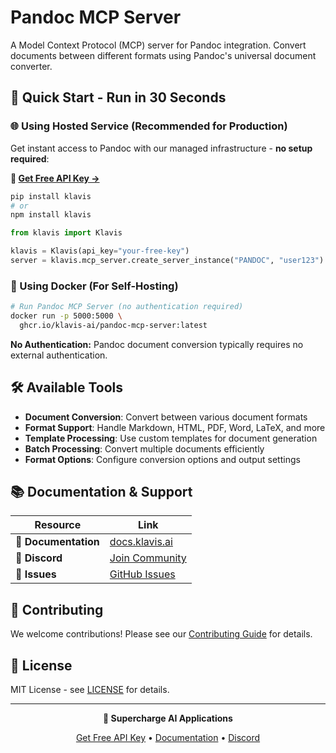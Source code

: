 # Pandoc MCP Server

A Model Context Protocol (MCP) server for Pandoc integration. Convert documents between different formats using Pandoc's universal document converter.

## 🚀 Quick Start - Run in 30 Seconds

### 🌐 Using Hosted Service (Recommended for Production)

Get instant access to Pandoc with our managed infrastructure - **no setup required**:

**🔗 [Get Free API Key →](https://www.klavis.ai/home/api-keys)**

```bash
pip install klavis
# or
npm install klavis
```

```python
from klavis import Klavis

klavis = Klavis(api_key="your-free-key")
server = klavis.mcp_server.create_server_instance("PANDOC", "user123")
```

### 🐳 Using Docker (For Self-Hosting)

```bash
# Run Pandoc MCP Server (no authentication required)
docker run -p 5000:5000 \
  ghcr.io/klavis-ai/pandoc-mcp-server:latest
```

**No Authentication:** Pandoc document conversion typically requires no external authentication.

## 🛠️ Available Tools

- **Document Conversion**: Convert between various document formats
- **Format Support**: Handle Markdown, HTML, PDF, Word, LaTeX, and more
- **Template Processing**: Use custom templates for document generation
- **Batch Processing**: Convert multiple documents efficiently
- **Format Options**: Configure conversion options and output settings

## 📚 Documentation & Support

| Resource | Link |
|----------|------|
| **📖 Documentation** | [docs.klavis.ai](https://docs.klavis.ai) |
| **💬 Discord** | [Join Community](https://discord.gg/p7TuTEcssn) |
| **🐛 Issues** | [GitHub Issues](https://github.com/klavis-ai/klavis/issues) |

## 🤝 Contributing

We welcome contributions! Please see our [Contributing Guide](../../CONTRIBUTING.md) for details.

## 📜 License

MIT License - see [LICENSE](../../LICENSE) for details.

---

<div align="center">
  <p><strong>🚀 Supercharge AI Applications </strong></p>
  <p>
    <a href="https://www.klavis.ai">Get Free API Key</a> •
    <a href="https://docs.klavis.ai">Documentation</a> •
    <a href="https://discord.gg/p7TuTEcssn">Discord</a>
  </p>
</div>
